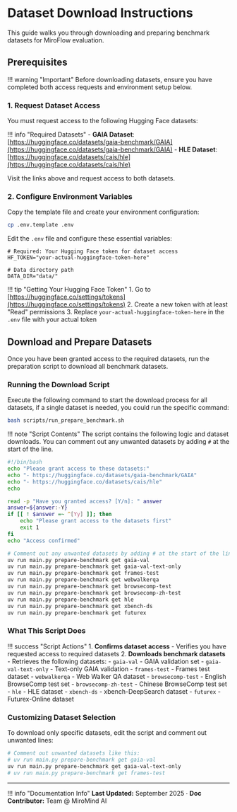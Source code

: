 # Dataset Download Instructions

This guide walks you through downloading and preparing benchmark datasets for MiroFlow evaluation.

## Prerequisites

!!! warning "Important"
    Before downloading datasets, ensure you have completed both access requests and environment setup below.

### 1. Request Dataset Access

You must request access to the following Hugging Face datasets:

!!! info "Required Datasets"
    - **GAIA Dataset**: [https://huggingface.co/datasets/gaia-benchmark/GAIA](https://huggingface.co/datasets/gaia-benchmark/GAIA)
    - **HLE Dataset**: [https://huggingface.co/datasets/cais/hle](https://huggingface.co/datasets/cais/hle)

Visit the links above and request access to both datasets.

### 2. Configure Environment Variables

Copy the template file and create your environment configuration:

```bash
cp .env.template .env
```

Edit the `.env` file and configure these essential variables:

```env title=".env"
# Required: Your Hugging Face token for dataset access
HF_TOKEN="your-actual-huggingface-token-here"

# Data directory path 
DATA_DIR="data/"
```

!!! tip "Getting Your Hugging Face Token"
    1. Go to [https://huggingface.co/settings/tokens](https://huggingface.co/settings/tokens)
    2. Create a new token with at least "Read" permissions
    3. Replace `your-actual-huggingface-token-here` in the `.env` file with your actual token

## Download and Prepare Datasets

Once you have been granted access to the required datasets, run the preparation script to download all benchmark datasets.

### Running the Download Script

Execute the following command to start the download process for all datasets, if a single dataset is needed, you could run the specific command:

```bash
bash scripts/run_prepare_benchmark.sh
```

!!! note "Script Contents"
    The script contains the following logic and dataset downloads. You can comment out any unwanted datasets by adding `#` at the start of the line.

```bash title="scripts/run_prepare_benchmark.sh"
#!/bin/bash
echo "Please grant access to these datasets:"
echo "- https://huggingface.co/datasets/gaia-benchmark/GAIA"
echo "- https://huggingface.co/datasets/cais/hle"
echo

read -p "Have you granted access? [Y/n]: " answer
answer=${answer:-Y}
if [[ ! $answer =~ ^[Yy] ]]; then
    echo "Please grant access to the datasets first"
    exit 1
fi
echo "Access confirmed"

# Comment out any unwanted datasets by adding # at the start of the line
uv run main.py prepare-benchmark get gaia-val
uv run main.py prepare-benchmark get gaia-val-text-only
uv run main.py prepare-benchmark get frames-test
uv run main.py prepare-benchmark get webwalkerqa
uv run main.py prepare-benchmark get browsecomp-test
uv run main.py prepare-benchmark get browsecomp-zh-test
uv run main.py prepare-benchmark get hle
uv run main.py prepare-benchmark get xbench-ds
uv run main.py prepare-benchmark get futurex
```

### What This Script Does

!!! success "Script Actions"
    1. **Confirms dataset access** - Verifies you have requested access to required datasets
    2. **Downloads benchmark datasets** - Retrieves the following datasets:
        - `gaia-val` - GAIA validation set
        - `gaia-val-text-only` - Text-only GAIA validation
        - `frames-test` - Frames test dataset
        - `webwalkerqa` - Web Walker QA dataset
        - `browsecomp-test` - English BrowseComp test set
        - `browsecomp-zh-test` - Chinese BrowseComp test set
        - `hle` - HLE dataset
        - `xbench-ds` - xbench-DeepSearch dataset
        - `futurex` - Futurex-Online dataset

### Customizing Dataset Selection

To download only specific datasets, edit the script and comment out unwanted lines:

```bash
# Comment out unwanted datasets like this:
# uv run main.py prepare-benchmark get gaia-val
uv run main.py prepare-benchmark get gaia-val-text-only
# uv run main.py prepare-benchmark get frames-test
```

---

!!! info "Documentation Info"
    **Last Updated:** September 2025 · **Doc Contributor:** Team @ MiroMind AI
